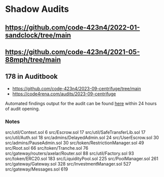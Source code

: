 # Shadow Audits


## https://github.com/code-423n4/2022-01-sandclock/tree/main

###



## https://github.com/code-423n4/2021-05-88mph/tree/main





## 178 in Auditbook


- https://github.com/code-423n4/2023-09-centrifuge/tree/main
- https://code4rena.com/audits/2023-09-centrifuge

Automated findings output for the audit can be found [here](https://github.com/code-423n4/2023-09-centrifuge/blob/main/bot-report.md) within 24 hours of audit opening.

### Notes


src/util/Context.sol	6
src/Escrow.sol	17
src/util/SafeTransferLib.sol	17
src/util/Auth.sol	18
src/admins/DelayedAdmin.sol	24
src/UserEscrow.sol	30
src/admins/PauseAdmin.sol	30
src/token/RestrictionManager.sol	49
src/Root.sol	66
src/token/Tranche.sol	76
src/gateway/routers/axelar/Router.sol	88
src/util/Factory.sol	93
src/token/ERC20.sol	183
src/LiquidityPool.sol	225
src/PoolManager.sol	261
src/gateway/Gateway.sol	328
src/InvestmentManager.sol	527
src/gateway/Messages.sol	619
